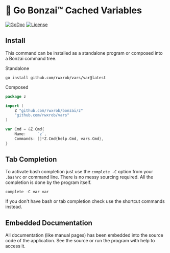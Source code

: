 # 🌳 Go Bonzai™ Cached Variables

[![GoDoc](https://godoc.org/github.com/rwxrob/vars?status.svg)](https://godoc.org/github.com/rwxrob/vars)
[![License](https://img.shields.io/badge/license-Apache2-brightgreen.svg)](LICENSE)

## Install

This command can be installed as a standalone program or composed into a
Bonzai command tree.

Standalone

```
go install github.com/rwxrob/vars/var@latest
```

Composed

```go
package z

import (
	Z "github.com/rwxrob/bonzai/z"
	"github.com/rwxrob/vars"
)

var Cmd = &Z.Cmd{
	Name:     `z`,
	Commands: []*Z.Cmd{help.Cmd, vars.Cmd},
}
```

## Tab Completion

To activate bash completion just use the `complete -C` option from your
`.bashrc` or command line. There is no messy sourcing required. All the
completion is done by the program itself.

```
complete -C var var
```

If you don't have bash or tab completion check use the shortcut
commands instead.

## Embedded Documentation

All documentation (like manual pages) has been embedded into the source
code of the application. See the source or run the program with help to
access it.

